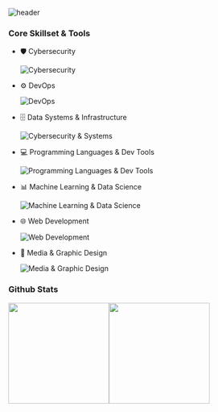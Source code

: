 ![header](https://capsule-render.vercel.app/api?type=waving&height=100&color=gradient&customColorList=12,14,18,19,20,24&text=AbdelRahman%20Rahal&section=header&reversal=false&fontSize=48&textBg=false&animation=fadeIn&desc=Cybersecurity%20Engineer&descAlignY=88)

### Core Skillset & Tools
- 🛡️ Cybersecurity

  ![Cybersecurity](https://go-skill-icons.vercel.app/api/icons?i=kali,selenium,wireshark)

- ⚙️ DevOps

  ![DevOps](https://go-skill-icons.vercel.app/api/icons?i=ansible,docker)

- 🗄️ Data Systems & Infrastructure

  ![Cybersecurity & Systems](https://go-skill-icons.vercel.app/api/icons?i=graphql,hadoop,postgresql,spark,supabase)

- 💻 Programming Languages & Dev Tools

  ![Programming Languages & Dev Tools](https://go-skill-icons.vercel.app/api/icons?i=arch,git,java,latex,python,qt,vscode)

- 📊 Machine Learning & Data Science

  ![Machine Learning & Data Science](https://go-skill-icons.vercel.app/api/icons?i=excel,jupyter,kaggle,pandas,pytorch,scikitlearn,tensorflow)

- 🌐 Web Development

  ![Web Development](https://go-skill-icons.vercel.app/api/icons?i=css,html,javascript,nodejs,react)

- 🎨 Media & Graphic Design

  ![Media & Graphic Design](https://go-skill-icons.vercel.app/api/icons?i=aftereffects,lightroom,photoshop)

### Github Stats
<a href="https://github.com/AbdelRahmanRahal" style="text-decoration: none;">
  <img height="200" align="center" src="https://github-readme-stats.vercel.app/api?username=AbdelRahmanRahal&show_icons=true&hide_rank=true&hide_border=true&count_private=true&title_color=ffffff&text_color=ffffff&icon_color=ffffff&bg_color=25,2B2C59,1C314D&card_width=300" /><img height="200" align="center" src="https://github-readme-stats.vercel.app/api/top-langs/?username=AbdelRahmanRahal&layout=compact&hide_border=true&title_color=ffffff&text_color=ffffff&icon_color=ffffff&bg_color=25,1C314D,2B2C59&card_width=300" />
</a>
